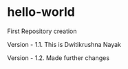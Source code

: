 # hello-world
First Repository creation

Version - 1.1. This is Dwitikrushna Nayak 

Version - 1.2. Made further changes 
